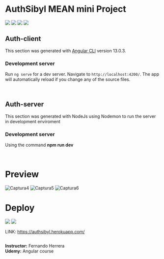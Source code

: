 # AuthSibyl MEAN mini Project

<img src="https://img.shields.io/badge/MongoDB-4EA94B?style=for-the-badge&logo=mongodb&logoColor=white"> <img src="https://img.shields.io/badge/Express.js-404D59?style=for-the-badge"> <img src="https://img.shields.io/badge/Angular-DD0031?style=for-the-badge&logo=angular&logoColor=white"> <img src="https://img.shields.io/badge/Node.js-43853D?style=for-the-badge&logo=node.js&logoColor=white">


## Auth-client

This section was generated with [Angular CLI](https://github.com/angular/angular-cli) version 13.0.3.

### Development server

Run `ng serve` for a dev server. Navigate to `http://localhost:4200/`. The app will automatically reload if you change any of the source files.

<br/>

## Auth-server

This section was generated with NodeJs using Nodemon to run the server in development enviroment 

### Development server

Using the command <b>npm run dev</b>

<br/>

# Preview 
![Captura4](https://user-images.githubusercontent.com/51963634/173923035-846174db-88d6-4540-92a0-1471d1cd3c42.PNG)
![Captura5](https://user-images.githubusercontent.com/51963634/173923040-6f4c0206-b814-456b-9012-40f662cb3cb2.PNG)
![Captura6](https://user-images.githubusercontent.com/51963634/173923043-42ad1e6c-047a-4fa6-8823-e2096fcc1942.PNG)


# Deploy
<img src="http://img.shields.io/badge/-Github-000000?style=flat&logo=github&logoColor=FFFFFF"> <img src="http://img.shields.io/badge/-Heroku-430098?style=flat&logo=heroku&logoColor=white"> 

LINK: https://authsibyl.herokuapp.com/

## 
<b>Instructor:</b> Fernando Herrera
<br/>
<b>Udemy:</b> Angular course

